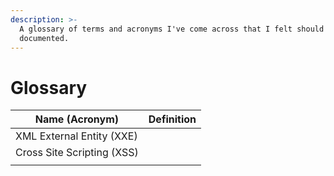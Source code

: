 ```yaml
---
description: >-
  A glossary of terms and acronyms I've come across that I felt should be
  documented.
---
```


# Glossary

| **Name (Acronym)**             | **Definition** |
| ------------------------------ | -------------- |
| XML External Entity (XXE)      |                |
| Cross Site Scripting (XSS)     |                |
|                                |                |
